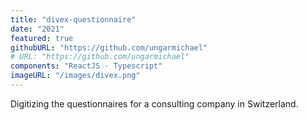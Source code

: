 ```yaml
---
title: "divex-questionnaire"
date: "2021"
featured: true
githubURL: "https://github.com/ungarmichael"
# URL: "https://github.com/ungarmichael"
components: "ReactJS · Typescript"
imageURL: "/images/divex.png"
---
```


Digitizing the questionnaires for a consulting company in Switzerland.
